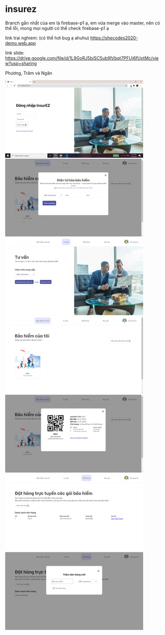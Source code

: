 # insurez 

Branch gần nhất của em là firebase-p1 ạ, em vừa merge vào master, nên có thể lỗi, mong mọi người có thể check firebase-p1 ạ

link trai nghiem: (có thể hơi bug ạ ahuhu)
https://shecodes2020-demo.web.app

link slide: https://drive.google.com/file/d/1L9GoRJ5biSC5ub9lVbqt7PFUj6fUxtMc/view?usp=sharing

Phương, Trâm và Ngân

<img height="250" src="./img/login.png"/>
<img height="250" src="./img/addinsu.png"/>
<img height="250" src="./img/consult.png"/>
<img height="250" src="./img/home.png"/>
<img height="250" src="./img/insu.png"/>
<img height="250" src="./img/order.png"/>
<img height="250" src="./img/order2.png"/>

